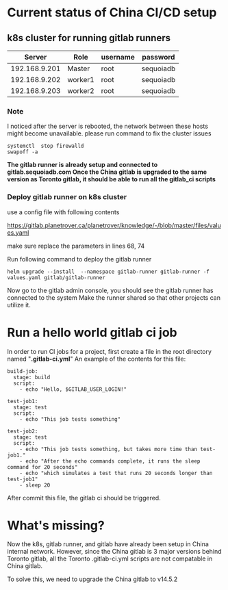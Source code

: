 # Current status of China CI/CD setup

## k8s cluster for running gitlab runners
|Server|Role  |username|password|
|--|--|--|--|
|192.168.9.201|Master|root|sequoiadb  |
|192.168.9.202|worker1|root|sequoiadb  |
|192.168.9.203|worker2|root|sequoiadb  |

### Note
I noticed after the server is rebooted, the network between these hosts might become unavailable. please run command to fix the cluster issues
```
systemctl  stop firewalld
swapoff -a
```
**The gitlab runner is already setup and connected to gitlab.sequoiadb.com
Once the China gitlab is upgraded to the same version as Toronto gitlab, it should be able to run all the gitlab_ci scripts**

### Deploy gitlab runner on k8s cluster
use a config file with following contents

https://gitlab.planetrover.ca/planetrover/knowledge/-/blob/master/files/values.yaml

make sure replace the parameters in lines 68, 74

Run following command to deploy the gitlab runner

```
helm upgrade --install  --namespace gitlab-runner gitlab-runner -f values.yaml gitlab/gitlab-runner
```
Now go to the gitlab admin console, you should see the gitlab runner has connected to the system
Make the runner shared so that other projects can utilize it.


# Run a hello world gitlab ci job

In order to run CI jobs for a project, first create a file in the root directory named "**.gitlab-ci.yml**"
An example of the contents for this file:

```
build-job:
  stage: build
  script:
    - echo "Hello, $GITLAB_USER_LOGIN!"

test-job1:
  stage: test
  script:
    - echo "This job tests something"

test-job2:
  stage: test
  script:
    - echo "This job tests something, but takes more time than test-job1."
    - echo "After the echo commands complete, it runs the sleep command for 20 seconds"
    - echo "which simulates a test that runs 20 seconds longer than test-job1"
    - sleep 20
```

After commit this file, the gitlab ci should be triggered.

# What's missing?

Now the k8s, gitlab runner, and gitlab have already been setup in China internal network. However, since the China gitlab is 3 major versions behind Toronto gitlab, all the Toronto .gitlab-ci.yml scripts are not compatable in China gitlab.

To solve this, we need to upgrade the China gitlab to v14.5.2

